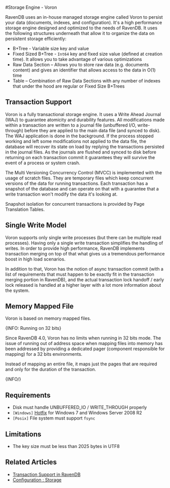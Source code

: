 ﻿#Storage Engine - Voron

RavenDB uses an in-house managed storage engine called Voron to persist your data (documents, indexes, and configuration). It's a high performance storage engine designed and optimized to the needs of RavenDB. It uses the following structures underneath that allow it to organize the data on persistent storage efficiently:

- B+Tree - Variable size key and value
- Fixed Sized B+Tree - `Int64` key and fixed size value (defined at creation time). It allows you to take advantage of various optimizations
- Raw Data Section – Allows you to store raw data (e.g. documents content) and gives an identifier that allows access to the data in O(1) time
- Table – Combination of Raw Data Sections with any number of indexes that under the hood are regular or Fixed Size B+Trees

## Transaction Support

Voron is a fully transactional storage engine. It uses a Write Ahead Journal (WAJ) to guarantee atomicity and durability features. All modifications made within a transaction
are written to a journal file (unbuffered I/O, write-through) before they are applied to the main data file (and synced to disk). The WAJ application is done in
the background. If the process stopped working and left some modifications not applied to the data file, the database will recover its state on load by replying
the transactions persisted in the journal files. As the journals are flushed and synced to disk before returning on each transaction commit it guarantees they
will survive the event of a process or system crash.

The Multi Versioning Concurrency Control (MVCC) is implemented with the usage of scratch files. They are temporary files which keep concurrent versions of the data for running transactions.
Each transaction has a snapshot of the database and can operate on that with a guarantee that a write transaction won't modify the data it's looking at.

Snapshot isolation for concurrent transactions is provided by Page Translation Tables.

## Single Write Model

Voron supports only single write processes (but there can be multiple read processes). Having only a single write transaction simplifies the handling of writes.
In order to provide high performance, RavenDB implements transaction merging on top of that what gives us a tremendous performance boost in high load scenarios.

In addition to that, Voron has the notion of async transaction commit (with a list of requirements that must happen to be exactly fit in the transaction merging portion in RavenDB),
and the actual transaction lock handoff / early lock released is handled at a higher layer with a lot more information about the system.

## Memory Mapped File

Voron is based on memory mapped files.

{INFO: Running on 32 bits}

Since RavenDB 4.0, Voron has no limits when running in 32 bits mode. The issue of running out of address space when mapping files into memory 
has been addressed by providing a dedicated pager (component responsible for mapping) for a 32 bits environments.

Instead of mapping an entire file, it maps just the pages that are required and only for the duration of the transaction.

{INFO/}

## Requirements

- Disk must handle UNBUFFERED_IO / WRITE_THROUGH properly
- `[Windows]` [Hotfix](http://support.microsoft.com/kb/2731284) for Windows 7 and Windows Server 2008 R2
- `[Posix]` File system must support `fsync`

## Limitations

- The key size must be less than 2025 bytes in UTF8


## Related Articles

- [Transaction Support in RavenDB](../client-api/faq/transaction-support)
- [Configuration : Storage](../server/configuration/storage-configuration)


